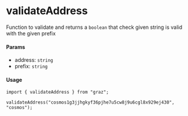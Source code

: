 # validateAddress

Function to validate and returns a `boolean` that check given string is valid with the given prefix

#### Params

- address: `string`
- prefix: `string`

#### Usage

```tsx
import { validateAddress } from "graz";

validateAddress("cosmos1g3jjhgkyf36pjhe7u5cw8j9u6cgl8x929ej430", "cosmos");
```
